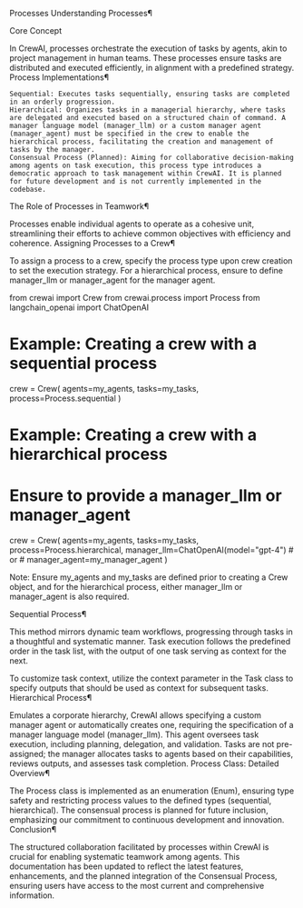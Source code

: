 Processes
Understanding Processes¶

Core Concept

In CrewAI, processes orchestrate the execution of tasks by agents, akin to project management in human teams. These processes ensure tasks are distributed and executed efficiently, in alignment with a predefined strategy.
Process Implementations¶

    Sequential: Executes tasks sequentially, ensuring tasks are completed in an orderly progression.
    Hierarchical: Organizes tasks in a managerial hierarchy, where tasks are delegated and executed based on a structured chain of command. A manager language model (manager_llm) or a custom manager agent (manager_agent) must be specified in the crew to enable the hierarchical process, facilitating the creation and management of tasks by the manager.
    Consensual Process (Planned): Aiming for collaborative decision-making among agents on task execution, this process type introduces a democratic approach to task management within CrewAI. It is planned for future development and is not currently implemented in the codebase.

The Role of Processes in Teamwork¶

Processes enable individual agents to operate as a cohesive unit, streamlining their efforts to achieve common objectives with efficiency and coherence.
Assigning Processes to a Crew¶

To assign a process to a crew, specify the process type upon crew creation to set the execution strategy. For a hierarchical process, ensure to define manager_llm or manager_agent for the manager agent.

from crewai import Crew
from crewai.process import Process
from langchain_openai import ChatOpenAI

# Example: Creating a crew with a sequential process
crew = Crew(
    agents=my_agents,
    tasks=my_tasks,
    process=Process.sequential
)

# Example: Creating a crew with a hierarchical process
# Ensure to provide a manager_llm or manager_agent
crew = Crew(
    agents=my_agents,
    tasks=my_tasks,
    process=Process.hierarchical,
    manager_llm=ChatOpenAI(model="gpt-4")
    # or
    # manager_agent=my_manager_agent
)

Note: Ensure my_agents and my_tasks are defined prior to creating a Crew object, and for the hierarchical process, either manager_llm or manager_agent is also required.

Sequential Process¶

This method mirrors dynamic team workflows, progressing through tasks in a thoughtful and systematic manner. Task execution follows the predefined order in the task list, with the output of one task serving as context for the next.

To customize task context, utilize the context parameter in the Task class to specify outputs that should be used as context for subsequent tasks.
Hierarchical Process¶

Emulates a corporate hierarchy, CrewAI allows specifying a custom manager agent or automatically creates one, requiring the specification of a manager language model (manager_llm). This agent oversees task execution, including planning, delegation, and validation. Tasks are not pre-assigned; the manager allocates tasks to agents based on their capabilities, reviews outputs, and assesses task completion.
Process Class: Detailed Overview¶

The Process class is implemented as an enumeration (Enum), ensuring type safety and restricting process values to the defined types (sequential, hierarchical). The consensual process is planned for future inclusion, emphasizing our commitment to continuous development and innovation.
Conclusion¶

The structured collaboration facilitated by processes within CrewAI is crucial for enabling systematic teamwork among agents. This documentation has been updated to reflect the latest features, enhancements, and the planned integration of the Consensual Process, ensuring users have access to the most current and comprehensive information.